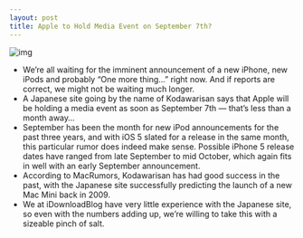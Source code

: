 ```yaml
---
layout: post
title: Apple to Hold Media Event on September 7th?
---
```

![img](http://media.idownloadblog.com/wp-content/uploads/2011/03/audience-at-Apple-event.jpeg)
* We’re all waiting for the imminent announcement of a new iPhone, new iPods and probably “One more thing…” right now. And if reports are correct, we might not be waiting much longer.
* A Japanese site going by the name of Kodawarisan says that Apple will be holding a media event as soon as September 7th — that’s less than a month away…
* September has been the month for new iPod announcements for the past three years, and with iOS 5 slated for a release in the same month, this particular rumor does indeed make sense. Possible iPhone 5 release dates have ranged from late September to mid October, which again fits in well with an early September announcement.
* According to MacRumors, Kodawarisan has had good success in the past, with the Japanese site successfully predicting the launch of a new Mac Mini back in 2009.
* We at iDownloadBlog have very little experience with the Japanese site, so even with the numbers adding up, we’re willing to take this with a sizeable pinch of salt.

